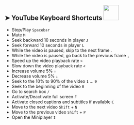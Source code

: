## ➤ YouTube Keyboard Shortcuts   <img src="https://media.giphy.com/media/WUlplcMpOCEmTGBtBW/giphy.gif" width="50">
* Stop/Play  ```Spacebar```
* Mute  ```M```
* Seek backward 10 seconds in player ```J```
* Seek forward 10 seconds in player ```L```
* While the video is paused, skip to the next frame ```.```
* While the video is paused, go back to the previous frame ```,```
* Speed up the video playback rate ```>```
* Slow down the video playback rate ```<```
* Increase volume 5% ```↑```
* Decrease volume 5% ```↓```
* Seek to the 10% to 90% of the video ```1``` ... ```9```
* Seek to the beginning of the video ```0```
* Go to search box ```/```
* Activate/Deactivate full screen ```F```
* Activate closed captions and subtitles if available ```C```
* Move to the next video ```Shift``` + ```N```
* Move to the previous video ```Shift``` + ```P```
* Open the Miniplayer ```I```
